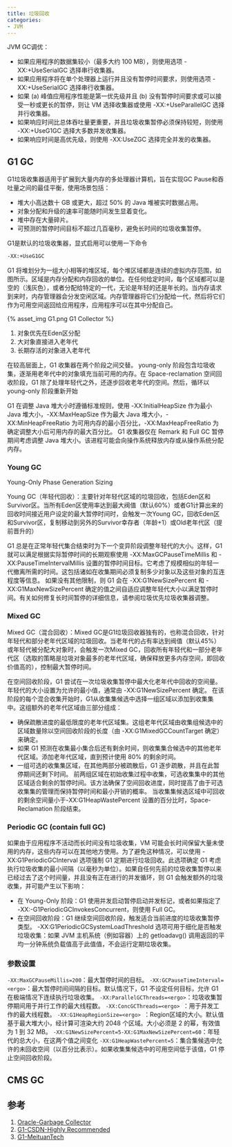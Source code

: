 ```yaml
---
title: 垃圾回收
categories: 
- JVM
---
```

JVM GC调优：
+ 如果应用程序的数据集较小（最多大约 100 MB），则使用选项 -XX:+UseSerialGC 选择串行收集器。
+ 如果应用程序将在单个处理器上运行并且没有暂停时间要求，则使用选项 -XX:+UseSerialGC 选择串行收集器。
+ 如果 (a) 峰值应用程序性能是第一优先级并且 (b) 没有暂停时间要求或可以接受一秒或更长的暂停，则让 VM 选择收集器或使用 -XX:+UseParallelGC 选择并行收集器。
+ 如果响应时间比总体吞吐量更重要，并且垃圾收集暂停必须保持较短，则使用 -XX:+UseG1GC 选择大多数并发收集器。
+ 如果响应时间是高优先级，则使用 -XX:UseZGC 选择完全并发的收集器。
## G1 GC
G1垃圾收集器适用于扩展到大量内存的多处理器计算机，旨在实现GC Pause和吞吐量之间的最佳平衡，使用场景包括：
+ 堆大小高达数十 GB 或更大，超过 50% 的 Java 堆被实时数据占用。
+ 对象分配和升级的速率可能随时间发生显着变化。
+ 堆中存在大量碎片。
+ 可预测的暂停时间目标不超过几百毫秒，避免长时间的垃圾收集暂停。

G1是默认的垃圾收集器，显式启用可以使用一下命令
```bash
-XX:+UseG1GC
```

G1 将堆划分为一组大小相等的堆区域，每个堆区域都是连续的虚拟内存范围，如图所示。区域是内存分配和内存回收的单位。在任何给定时间，每个区域都可以是空的（浅灰色），或者分配给特定的一代，无论是年轻的还是年长的。当内存请求到来时，内存管理器会分发空闲区域。内存管理器将它们分配给一代，然后将它们作为可用空间返回给应用程序，应用程序可以在其中分配自己。

{% asset_img G1.png G1 Collector %}

1. 对象优先在Eden区分配
2. 大对象直接进入老年代
3. 长期存活的对象进入老年代

在较高层面上，G1 收集器在两个阶段之间交替。 young-only 阶段包含垃圾收集，逐渐用老年代中的对象填充当前可用的内存。在 Space-reclamation 空间回收阶段，G1 除了处理年轻代之外，还逐步回收老年代的空间。然后，循环以young-only 阶段重新开始

G1 在调整 Java 堆大小时遵循标准规则，使用 -XX:InitialHeapSize 作为最小 Java 堆大小，-XX:MaxHeapSize 作为最大 Java 堆大小，-XX:MinHeapFreeRatio 为可用内存的最小百分比，-XX:MaxHeapFreeRatio 为确定调整大小后可用内存的最大百分比。 G1 收集器仅在 Remark 和 Full GC 暂停期间考虑调整 Java 堆大小。该进程可能会向操作系统释放内存或从操作系统分配内存。

### Young GC
Young-Only Phase Generation Sizing

Young GC（年轻代回收）：主要针对年轻代区域的垃圾回收，包括Eden区和Survivor区。当所有Eden区使用率达到最大阀值（默认60%）或者G1计算出来的回收时间接近用户设定的最大暂停时间时，会触发一次Young GC，回收Eden区和Survivor区，复制移动到另外的Survivor幸存者（年龄+1）或Old老年代区（提前晋升的）

G1 总是在正常年轻代集合结束时为下一个变异阶段调整年轻代的大小。这样，G1 就可以满足根据实际暂停时间的长期观察使用 -XX:MaxGCPauseTimeMillis 和 -XX:PauseTimeIntervalMillis 设置的暂停时间目标。它考虑了规模相似的年轻一代撤离所需的时间。这包括诸如在收集期间必须复制多少对象以及这些对象的互连程度等信息。
如果没有其他限制，则 G1 会在 -XX:G1NewSizePercent 和 -XX:G1MaxNewSizePercent 确定的值之间自适应调整年轻代大小以满足暂停时间。有关如何修复长时间暂停的详细信息，请参阅垃圾优先垃圾收集器调整。

### Mixed GC

Mixed GC（混合回收）：Mixed GC是G1垃圾回收器独有的，也称混合回收，针对年轻代和部分老年代区域的垃圾回收。当老年代的占有率达到阀值（默认45%）或年轻代被分配大对象时，会触发一次Mixed GC，回收所有年轻代和一部分老年代区（选取的策略是垃圾对象最多的老年代区域，确保释放更多内存空间，即回收价值高的），控制最大暂停时间。

在空间回收阶段，G1 尝试在一次垃圾收集暂停中最大化老年代中回收的空间量。年轻代的大小设置为允许的最小值，通常由 -XX:G1NewSizePercent 确定。
在该阶段的每个混合收集开始时，G1从收集集候选中选择一组区域以添加到收集集中。这组额外的老年代区域由三部分组成：
+ 确保疏散进度的最低限度的老年代区域集。这组老年代区域由收集组候选中的区域数量除以空间回收阶段的长度（由 -XX:G1MixedGCCountTarget 确定）来确定。
+ 如果 G1 预测在收集最小集合后还有剩余时间，则收集集合候选中的其他老年代区域。添加老年代区域，直到预计使用 80% 的剩余时间。
+ 一组可选的收集集区域，在其他两部分被疏散后，G1 逐步疏散，并且在此暂停期间还剩下时间。
前两组区域在初始收集过程中收集，可选收集集中的其他区域适合剩余的暂停时间。该方法确保了空间回收进度，同时提高了由于可选收集集的管理而保持暂停时间和最小开销的概率。
当收集集候选区域中可回收的剩余空间量小于-XX:G1HeapWastePercent 设置的百分比时，Space-Reclamation 阶段结束。

### Periodic GC (contain full GC)
如果由于应用程序不活动而长时间没有垃圾收集，VM 可能会长时间保留大量未使用的内存，这些内存可以在其他地方使用。为了避免这种情况，可以使用 -XX:G1PeriodicGCInterval 选项强制 G1 定期进行垃圾回收。此选项确定 G1 考虑执行垃圾收集的最小间隔（以毫秒为单位）。如果自任何先前的垃圾收集暂停以来已经过去了这个时间量，并且没有正在进行的并发循环，则 G1 会触发额外的垃圾收集，并可能产生以下影响：
+ 在 Young-Only 阶段：G1 使用并发启动暂停启动并发标记，或者如果指定了 -XX:-G1PeriodicGCInvokesConcurrent，则使用 Full GC。
+ 在空间回收阶段：G1 继续空间回收阶段，触发适合当前进度的垃圾收集暂停类型。
-XX:G1PeriodicGCSystemLoadThreshold 选项可用于细化是否触发垃圾收集：如果 JVM 主机系统（例如容器）上的 getloadavg() 调用返回的平均一分钟系统负载值高于此值值，不会运行定期垃圾收集。

### 参数设置
`-XX:MaxGCPauseMillis=200`：最大暂停时间的目标。
`-XX:GCPauseTimeInterval=<ergo>`：最大暂停时间间隔的目标。默认情况下，G1 不设定任何目标，允许 G1 在极端情况下连续执行垃圾收集。
`-XX:ParallelGCThreads=<ergo>`：垃圾收集暂停期间用于并行工作的最大线程数。
`-XX:ConcGCThreads=<ergo> `：用于并发工作的最大线程数。
`-XX:G1HeapRegionSize=<ergo> `：Region区域的大小。默认值基于最大堆大小，经计算可渲染大约 2048 个区域。大小必须是 2 的幂，有效值为 1 到 32 MB。
`-XX:G1NewSizePercent=5-XX:G1MaxNewSizePercent=60`：年轻代的总大小，在这两个值之间变化
`-XX:G1HeapWastePercent=5`：集合集候选中允许的未回收空间（以百分比表示）。如果收集集候选中的可用空间低于该值，G1 停止空间回收阶段。

## CMS GC

## 参考
1. [Oracle-Garbage Collector](https://docs.oracle.com/en/java/javase/17/gctuning/garbage-first-g1-garbage-collector1.html#GUID-0394E76A-1A8F-425E-A0D0-B48A3DC82B42)
2. [G1-CSDN-Highly Recommended](https://blog.csdn.net/mm1274889792/article/details/139030273)
3. [G1-MeituanTech](https://tech.meituan.com/2016/09/23/g1.html)